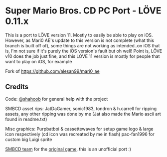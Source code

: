 # Super Mario Bros. CD PC Port - LÖVE 0.11.x

This is a port to LÖVE version 11. Mostly to easily be able to play on iOS. However, as Mari0 AE's update to this version is not complete (what this branch is built off of), some things are not working as intended..on iOS that is, I'm not sure if it's purely the iOS version's fault but oh well! Point is, LÖVE v10 does the job just fine, and this LÖVE 11 version is mostly for people that want to play on iOS, for example

Fork of https://github.com/alesan99/mari0_ae


## Credits

Code: [@shahoob](https://github.com/shahoob) for general help with the project

SMBCD asset rips: JatDaGamer, sonic1983, tondron & h.carrell for ripping assets, any other ripping was done by me (Jat also made the Mario ascii art found in readme.txt)

Misc graphics: Purpbatboi & cassettewaves for setup game logo & large icon respectively (cd icon was recreated by me in flash) pac-fan1996 for custom big Luigi sprite

[SMBCD team](https://famicomcd.github.io/smbcd/smbcdteam.html) for the [original game](https://famicomcd.github.io/smbcd.html), this is an unofficial port :)
